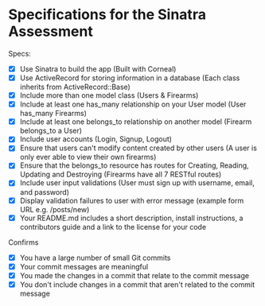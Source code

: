 # Specifications for the Sinatra Assessment

Specs:
- [x] Use Sinatra to build the app (Built with Corneal)
- [x] Use ActiveRecord for storing information in a database (Each class inherits from ActiveRecord::Base)
- [x] Include more than one model class (Users & Firearms)
- [x] Include at least one has_many relationship on your User model (User has_many Firearms)
- [x] Include at least one belongs_to relationship on another model (Firearm belongs_to a User)
- [x] Include user accounts (Login, Signup, Logout)
- [x] Ensure that users can't modify content created by other users (A user is only ever able to view their own firearms)
- [x] Ensure that the belongs_to resource has routes for Creating, Reading, Updating and Destroying (Firearms have all 7 RESTful routes)
- [x] Include user input validations (User must sign up with username, email, and password)
- [x] Display validation failures to user with error message (example form URL e.g. /posts/new)
- [x] Your README.md includes a short description, install instructions, a contributors guide and a link to the license for your code

Confirms
- [x] You have a large number of small Git commits
- [x] Your commit messages are meaningful
- [x] You made the changes in a commit that relate to the commit message
- [x] You don't include changes in a commit that aren't related to the commit message